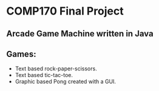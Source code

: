 # COMP170 Final Project

## Arcade Game Machine written in Java

## Games:
  * Text based rock-paper-scissors.
  * Text based tic-tac-toe.
  * Graphic based Pong created with a GUI.
  

